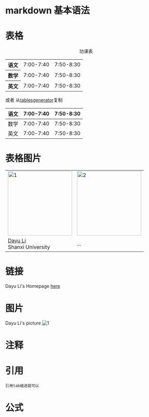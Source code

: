 # markdown 基本语法

# 表格

<table>
<p style="text-align:center ">功课表</p>
    <tr>
      <th>语文</th>
      <td>7:00-7:40</td>
      <td>7:50-8:30</td>
    </tr>
   <tr>
      <th>数学</th>
      <td>7:00-7:40</td>
      <td>7:50-8:30</td>
    </tr>
    <tr>
      <th>英文</th>
      <td>7:00-7:40</td>
      <td>7:50-8:30</td>
    </tr>
</table>

或者 从[tablesgenerator][tablesgenerator]复制

| 语文  | 7:00-7:40 | 7:50-8:30 |
|-------|-----------|-----------|
| 数学  | 7:00-7:40 | 7:50-8:30 |
| 英文  | 7:00-7:40 | 7:50-8:30 |

# 表格图片

<table>
    <tr>
        <td>
        <img width="200" class='im-speaker-pic' src='/images/1.jpg' alt='1'>
        </td>
        <td>
        <img width="200" class='im-speaker-pic' src='/images/2.jpg' alt='2'>
        </td>
    </tr>
    <tr>
        <td><a href='https://lidayuls.github.io/'>Dayu Li</a> <br>
        Shanxi University</td>
        <td> ... </td>
    </tr>
</table>


# 链接

Dayu Li's Homepage [here][homepage]

# 图片

Dayu Li's picture ![1][pic1]

# 注释
<!-- 这是个注释 -->

# 引用

    引用tab缩进就可以


# 公式


[pic1]:/images/1.jpg
[homepage]:https://lidayuls.github.io/
[tablesgenerator]:http://www.tablesgenerator.com/markdown_tables


